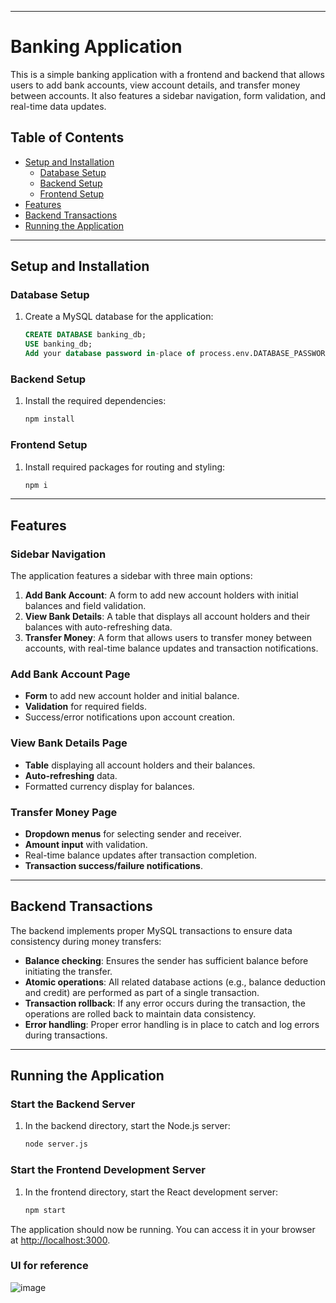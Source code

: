 
---

# Banking Application

This is a simple banking application with a frontend and backend that allows users to add bank accounts, view account details, and transfer money between accounts. It also features a sidebar navigation, form validation, and real-time data updates.

## Table of Contents
- [Setup and Installation](#setup-and-installation)
  - [Database Setup](#database-setup)
  - [Backend Setup](#backend-setup)
  - [Frontend Setup](#frontend-setup)
- [Features](#features)
- [Backend Transactions](#backend-transactions)
- [Running the Application](#running-the-application)

---

## Setup and Installation

### Database Setup
1. Create a MySQL database for the application:
   ```sql
   CREATE DATABASE banking_db;
   USE banking_db;
   Add your database password in-place of process.env.DATABASE_PASSWORD 
   ```

### Backend Setup
1. Install the required dependencies:
   ```bash
   npm install 
   ```

### Frontend Setup
1. Install required packages for routing and styling:
   ```bash
   npm i
   ```

---

## Features

### Sidebar Navigation
The application features a sidebar with three main options:
1. **Add Bank Account**: A form to add new account holders with initial balances and field validation.
2. **View Bank Details**: A table that displays all account holders and their balances with auto-refreshing data.
3. **Transfer Money**: A form that allows users to transfer money between accounts, with real-time balance updates and transaction notifications.

### Add Bank Account Page
- **Form** to add new account holder and initial balance.
- **Validation** for required fields.
- Success/error notifications upon account creation.

### View Bank Details Page
- **Table** displaying all account holders and their balances.
- **Auto-refreshing** data.
- Formatted currency display for balances.

### Transfer Money Page
- **Dropdown menus** for selecting sender and receiver.
- **Amount input** with validation.
- Real-time balance updates after transaction completion.
- **Transaction success/failure notifications**.

---

## Backend Transactions

The backend implements proper MySQL transactions to ensure data consistency during money transfers:
- **Balance checking**: Ensures the sender has sufficient balance before initiating the transfer.
- **Atomic operations**: All related database actions (e.g., balance deduction and credit) are performed as part of a single transaction.
- **Transaction rollback**: If any error occurs during the transaction, the operations are rolled back to maintain data consistency.
- **Error handling**: Proper error handling is in place to catch and log errors during transactions.

---

## Running the Application

### Start the Backend Server
1. In the backend directory, start the Node.js server:
   ```bash
   node server.js
   ```

### Start the Frontend Development Server
1. In the frontend directory, start the React development server:
   ```bash
   npm start
   ```

The application should now be running. You can access it in your browser at [http://localhost:3000](http://localhost:3000).
### UI for reference 
![image](https://github.com/user-attachments/assets/02bd70de-c14d-4069-9c24-d7582b7cf482)
